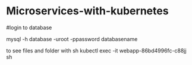 # Microservices-with-kubernetes

#login to database

mysql -h database -uroot -ppassword databasename

to see files and folder with sh
kubectl exec -it webapp-86bd4996fc-c88jj sh
